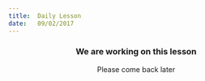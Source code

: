 ```yaml
---
title:  Daily Lesson
date:   09/02/2017
---
```


### <center>We are working on this lesson</center>
<center>Please come back later</center>